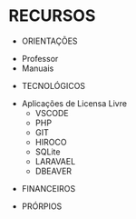 # RECURSOS

* ORIENTAÇÕES

 - Professor
 - Manuais

 * TECNOLÓGICOS

 - Aplicações de Licensa Livre
    - VSCODE
    - PHP
    - GIT
    - HIROCO
    - SQLite
    - LARAVAEL
    - DBEAVER

 * FINANCEIROS

 - PRÓRPIOS


